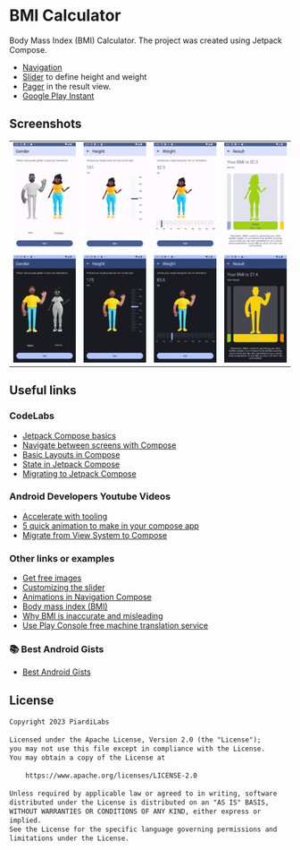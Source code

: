 # BMI Calculator
Body Mass Index (BMI) Calculator.
The project was created using Jetpack Compose.
 - [Navigation](https://developer.android.com/jetpack/compose/navigation)
 - [Slider](https://m2.material.io/components/sliders/android#using-sliders) to define height and weight 
 - [Pager](https://developer.android.com/jetpack/compose/layouts/pager) in the result view.
 - [Google Play Instant](https://developer.android.com/topic/google-play-instant/overview)

## Screenshots
<table width="100%">
    <tr>
        <td width="25%"><img src="docs/light/BMI_gender.png"/></td>
        <td width="25%"><img src="docs/light/BMI_height.png"/></td>
        <td width="25%"><img src="docs/light/BMI_weight.png"/></td>
        <td width="25%"><img src="docs/light/BMI_results.png"/></td>
    </tr>
    <tr>
        <td width="25%"><img src="docs/dark/BMI_gender.png"/></td>
        <td width="25%"><img src="docs/dark/BMI_height.png"/></td>
        <td width="25%"><img src="docs/dark/BMI_weight.png"/></td>
        <td width="25%"><img src="docs/dark/BMI_results.png"/></td>
    </tr>
</table>

## Useful links
### CodeLabs
- [Jetpack Compose basics](https://developer.android.com/codelabs/jetpack-compose-basics)
- [Navigate between screens with Compose](https://developer.android.com/codelabs/basic-android-kotlin-compose-navigation)
- [Basic Layouts in Compose](https://developer.android.com/codelabs/jetpack-compose-layouts)
- [State in Jetpack Compose](https://developer.android.com/codelabs/jetpack-compose-state)
- [Migrating to Jetpack Compose](https://developer.android.com/codelabs/jetpack-compose-migration)

### Android Developers Youtube Videos
- [Accelerate with tooling](https://youtu.be/8XJfLaAOxD0)
- [5 quick animation to make in your compose app](https://www.youtube.com/watch?v=0mfCbXrYBPE)
- [Migrate from View System to Compose](https://youtu.be/y10I6Suhvtc)

### Other links or examples
- [Get free images](https://www.freepik.com/search?format=search&last_filter=ai&last_value=only&query=avatar%20body&selection=1&type=photo)
- [Customizing the slider](https://piotrprus.medium.com/custom-slider-in-jetpack-compose-43ed08e2c338)
- [Animations in Navigation Compose](https://medium.com/androiddevelopers/animations-in-navigation-compose-36d48870776b)
- [Body mass index (BMI)](https://www.nhsinform.scot/healthy-living/food-and-nutrition/healthy-eating-and-weight-loss/body-mass-index-bmi)
- [Why BMI is inaccurate and misleading](https://www.medicalnewstoday.com/articles/265215)
- [Use Play Console free machine translation service](https://play.google.com/console/developers/app/app-translation-embed)

### :books: Best Android Gists
- [Best Android Gists](https://github.com/lopspower/BestAndroidGists)


## License

```
Copyright 2023 PiardiLabs

Licensed under the Apache License, Version 2.0 (the "License");
you may not use this file except in compliance with the License.
You may obtain a copy of the License at

    https://www.apache.org/licenses/LICENSE-2.0

Unless required by applicable law or agreed to in writing, software
distributed under the License is distributed on an "AS IS" BASIS,
WITHOUT WARRANTIES OR CONDITIONS OF ANY KIND, either express or implied.
See the License for the specific language governing permissions and
limitations under the License.
```